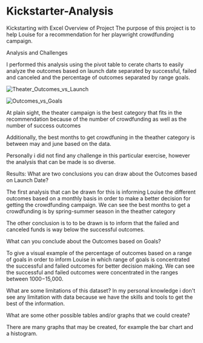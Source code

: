 # Kickstarter-Analysis

Kickstarting with Excel
Overview of Project
The purpose of this project is to help Louise for a recommendation for her playwright crowdfunding campaign.


Analysis and Challenges


I performed this analysis using the pivot table to cerate charts to easily analyze the outcomes based on launch date separated by successful, failed and canceled and the percentage of outcomes separated by range goals.

![Theater_Outcomes_vs_Launch](https://user-images.githubusercontent.com/72363865/192818713-987818d9-3b6a-44cf-a552-91797e99cd12.png)

![Outcomes_vs_Goals](https://user-images.githubusercontent.com/72363865/192818741-a0fbc024-933d-4c4d-a1ba-be9f9e22f2de.png)

At plain sight, the theater campaign is the best category that fits in the recommendation because of the number of crowdfunding as well as the number of success outcomes

Additionally, the best months to get crowdfuning in the theather category is between may and june based on the data.


Personally i did not find any challenge in this particular exercise, however the analysis that can be made is so diverse.


Results:
What are two conclusions you can draw about the Outcomes based on Launch Date?

The first analysis that can be drawn for this is informing Louise the different outcomes based on a monthly basis in order to make a better decision for getting the crowdfunding campaign. We can see the best months to get a crowdfunding is by spring-summer season in the theather category

The other conclusion is to to be drawn is to inform that the failed and canceled funds is way below the successful outcomes.

What can you conclude about the Outcomes based on Goals? 

To give a visual example of the percentage of outcomes based on a range of goals in order to inform Louise in which range of goals is concentrated the successful and failed outcomes for better decision making. We can see the successful and failed outcomes were concentrated in the ranges between $1000-$15,000. 



What are some limitations of this dataset?
In my personal knowledge i don't see any limitation with data because we have the skills and tools to get the best of the information.

What are some other possible tables and/or graphs that we could create?

There are many graphs that may be created, for example the bar chart and a histogram.
